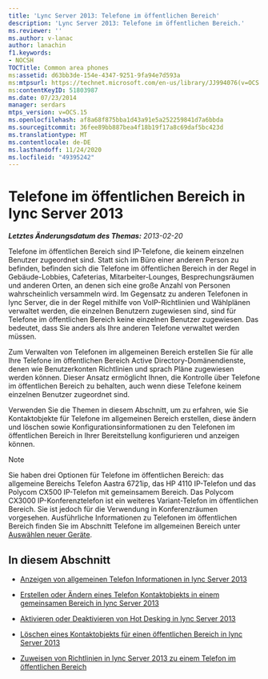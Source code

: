 ```yaml
---
title: 'Lync Server 2013: Telefone im öffentlichen Bereich'
description: 'Lync Server 2013: Telefone im öffentlichen Bereich.'
ms.reviewer: ''
ms.author: v-lanac
author: lanachin
f1.keywords:
- NOCSH
TOCTitle: Common area phones
ms:assetid: d63bb3de-154e-4347-9251-9fa94e7d593a
ms:mtpsurl: https://technet.microsoft.com/en-us/library/JJ994076(v=OCS.15)
ms:contentKeyID: 51803987
ms.date: 07/23/2014
manager: serdars
mtps_version: v=OCS.15
ms.openlocfilehash: af8a68f875bba1d43a91e5a252259841d7a6bbda
ms.sourcegitcommit: 36fee89bb887bea4f18b19f17a8c69daf5bc423d
ms.translationtype: MT
ms.contentlocale: de-DE
ms.lasthandoff: 11/24/2020
ms.locfileid: "49395242"
---
```

# <a name="common-area-phones-in-lync-server-2013"></a>Telefone im öffentlichen Bereich in lync Server 2013

<div data-xmlns="http://www.w3.org/1999/xhtml">

<div class="topic" data-xmlns="http://www.w3.org/1999/xhtml" data-msxsl="urn:schemas-microsoft-com:xslt" data-cs="https://msdn.microsoft.com/">

<div data-asp="https://msdn2.microsoft.com/asp">



</div>

<div id="mainSection">

<div id="mainBody">

<span> </span>

_**Letztes Änderungsdatum des Themas:** 2013-02-20_

Telefone im öffentlichen Bereich sind IP-Telefone, die keinem einzelnen Benutzer zugeordnet sind. Statt sich im Büro einer anderen Person zu befinden, befinden sich die Telefone im öffentlichen Bereich in der Regel in Gebäude-Lobbies, Cafeterias, Mitarbeiter-Lounges, Besprechungsräumen und anderen Orten, an denen sich eine große Anzahl von Personen wahrscheinlich versammeln wird. Im Gegensatz zu anderen Telefonen in lync Server, die in der Regel mithilfe von VoIP-Richtlinien und Wählplänen verwaltet werden, die einzelnen Benutzern zugewiesen sind, sind für Telefone im öffentlichen Bereich keine einzelnen Benutzer zugewiesen. Das bedeutet, dass Sie anders als Ihre anderen Telefone verwaltet werden müssen.

Zum Verwalten von Telefonen im allgemeinen Bereich erstellen Sie für alle Ihre Telefone im öffentlichen Bereich Active Directory-Domänendienste, denen wie Benutzerkonten Richtlinien und sprach Pläne zugewiesen werden können. Dieser Ansatz ermöglicht Ihnen, die Kontrolle über Telefone im öffentlichen Bereich zu behalten, auch wenn diese Telefone keinem einzelnen Benutzer zugeordnet sind.

Verwenden Sie die Themen in diesem Abschnitt, um zu erfahren, wie Sie Kontaktobjekte für Telefone im allgemeinen Bereich erstellen, diese ändern und löschen sowie Konfigurationsinformationen zu den Telefonen im öffentlichen Bereich in Ihrer Bereitstellung konfigurieren und anzeigen können.

<div>


> [!NOTE]  
> Sie haben drei Optionen für Telefone im öffentlichen Bereich: das allgemeine Bereichs Telefon Aastra 6721ip, das HP 4110 IP-Telefon und das Polycom CX500 IP-Telefon mit gemeinsamem Bereich. Das Polycom CX3000 IP-Konferenztelefon ist ein weiteres Variant-Telefon im öffentlichen Bereich. Sie ist jedoch für die Verwendung in Konferenzräumen vorgesehen. Ausführliche Informationen zu Telefonen im öffentlichen Bereich finden Sie im Abschnitt Telefone im allgemeinen Bereich unter <A href="https://technet.microsoft.com/library/gg398958(v=ocs.14).aspx">Auswählen neuer Geräte</A>.



</div>

<div>

## <a name="in-this-section"></a>In diesem Abschnitt

  - [Anzeigen von allgemeinen Telefon Informationen in lync Server 2013](lync-server-2013-view-common-area-phone-information.md)

  - [Erstellen oder Ändern eines Telefon Kontaktobjekts in einem gemeinsamen Bereich in lync Server 2013](lync-server-2013-create-or-modify-a-common-area-phone-contact-object.md)

  - [Aktivieren oder Deaktivieren von Hot Desking in lync Server 2013](lync-server-2013-enable-or-disable-hot-desking.md)

  - [Löschen eines Kontaktobjekts für einen öffentlichen Bereich in lync Server 2013](lync-server-2013-delete-a-common-area-phone-contact-object.md)

  - [Zuweisen von Richtlinien in lync Server 2013 zu einem Telefon im öffentlichen Bereich](lync-server-2013-assign-policies-to-a-common-area-phone.md)

</div>

</div>

<span> </span>

</div>

</div>

</div>

